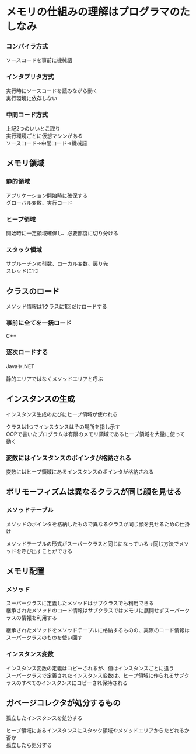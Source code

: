 # メモリの仕組みの理解はプログラマのたしなみ

### コンパイラ方式
ソースコードを事前に機械語

### インタプリタ方式
実行時にソースコードを読みながら動く  
実行環境に依存しない

### 中間コード方式
上記2つのいいとこ取り  
実行環境ごとに仮想マシンがある  
ソースコード→中間コード→機械語

## メモリ領域

### 静的領域
アプリケーション開始時に確保する  
グローバル変数、実行コード

### ヒープ領域
開始時に一定領域確保し、必要都度に切り分ける

### スタック領域
サブルーチンの引数、ローカル変数、戻り先  
スレッドに1つ

## クラスのロード
メソッド情報は1クラスに1回だけロードする
### 事前に全てを一括ロード
C++

### 逐次ロードする
Javaや.NET

静的エリアではなくメソッドエリアと呼ぶ

## インスタンスの生成
インスタンス生成のたびにヒープ領域が使われる

クラスは1つでインスタンスはその場所を指し示す  
OOPで書いたプログラムは有限のメモリ領域であるヒープ領域を大量に使って動く

### 変数にはインスタンスのポインタが格納される
変数にはヒープ領域にあるインスタンスのポインタが格納される

## ポリモーフィズムは異なるクラスが同じ顔を見せる
### メソッドテーブル
メソッドのポインタを格納したもので異なるクラスが同じ顔を見せるための仕掛け

メソッドテーブルの形式がスーパークラスと同じになっている→同じ方法でメソッドを呼び出すことができる

## メモリ配置
### メソッド
スーパークラスに定義したメソッドはサブクラスでも利用できる  
継承されたメソッドのコード情報はサブクラスではメモリに展開せずスーパークラスの情報を利用する

継承されたメソッドをメソッドテーブルに格納するものの、実際のコード情報はスーパークラスのものを使い回す

### インスタンス変数
インスタンス変数の定義はコピーされるが、値はインスタンスごとに違う  
スーパークラスで定義されたインスタンス変数は、ヒープ領域に作られるサブクラスのすべてのインスタンスにコピーされ保持される

## ガベージコレクタが処分するもの
孤立したインスタンスを処分する

ヒープ領域にあるインスタンスにスタック領域やメソッドエリアからたどれるか否か  
孤立したら処分する



